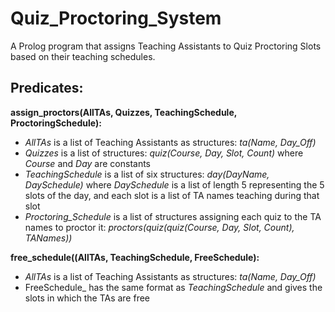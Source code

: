# Quiz_Proctoring_System
A Prolog program that assigns Teaching Assistants to Quiz Proctoring Slots based on their teaching schedules.
## Predicates:
  **assign_proctors(AllTAs, Quizzes, TeachingSchedule, ProctoringSchedule):**
  
  - _AllTAs_ is a list of Teaching Assistants as structures: _ta(Name, Day_Off)_
  - _Quizzes_ is a list of structures: _quiz(Course, Day, Slot, Count)_ where _Course_ and _Day_ are constants
  - _TeachingSchedule_ is a list of six structures: _day(DayName, DaySchedule)_ where _DaySchedule_ is a list of length 5 representing the 5 slots of the day, and each slot is a list of TA names teaching during that slot
  - _Proctoring_Schedule_ is a list of structures assigning each quiz to the TA names to proctor it: _proctors(quiz(quiz(Course, Day, Slot, Count), TANames))_
    
**free_schedule((AllTAs, TeachingSchedule, FreeSchedule):**

 - _AllTAs_ is a list of Teaching Assistants as structures: _ta(Name, Day_Off)_
 - FreeSchedule_ has the same format as _TeachingSchedule_ and gives the slots in which the TAs are free


  
 
